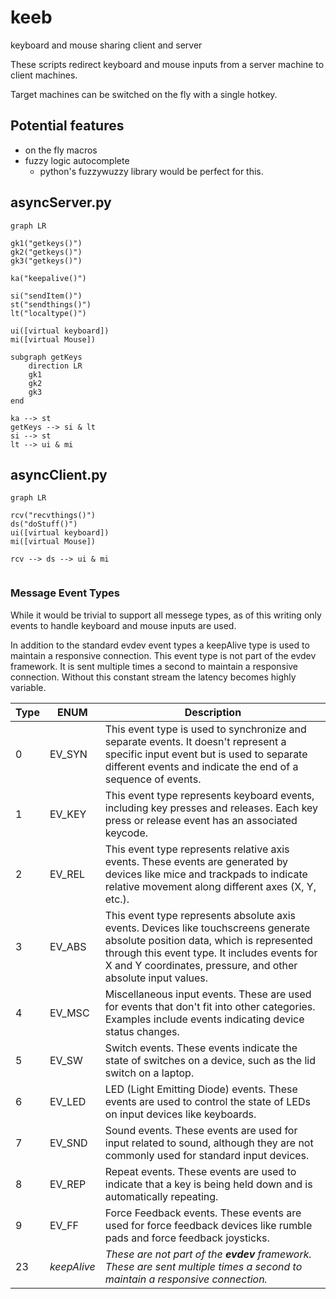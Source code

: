 # keeb
keyboard and mouse sharing client and server

These scripts redirect keyboard and mouse inputs from a server machine to client machines.  

Target machines can be switched on the fly with a single hotkey.  


## Potential features

- on the fly macros
- fuzzy logic autocomplete 
    - python's fuzzywuzzy library would be perfect for this. 


## __asyncServer.py__

```mermaid
graph LR

gk1("getkeys()")
gk2("getkeys()")
gk3("getkeys()")

ka("keepalive()")

si("sendItem()")
st("sendthings()")
lt("localtype()")

ui([virtual keyboard])
mi([virtual Mouse])

subgraph getKeys
    direction LR
    gk1
    gk2
    gk3
end

ka --> st
getKeys --> si & lt
si --> st
lt --> ui & mi
```

## __asyncClient.py__

```mermaid
graph LR

rcv("recvthings()")
ds("doStuff()")
ui([virtual keyboard])
mi([virtual Mouse])

rcv --> ds --> ui & mi


```

### Message Event Types

While it would be trivial to support all messege types, as of this writing only events to handle keyboard and mouse inputs are used.  

In addition to the standard evdev event types a keepAlive type is used to maintain a responsive connection.  This event type is not part of the evdev framework.  It is sent multiple times a second to maintain a responsive connection.  Without this constant stream the latency becomes highly variable.  



|Type|ENUM|Description|
|-|-|-|
|0|EV_SYN| This event type is used to synchronize and separate events. It doesn't represent a specific input event but is used to separate different events and indicate the end of a sequence of events.
|1| EV_KEY| This event type represents keyboard events, including key presses and releases. Each key press or release event has an associated keycode.
|2| EV_REL| This event type represents relative axis events. These events are generated by devices like mice and trackpads to indicate relative movement along different axes (X, Y, etc.).
|3| EV_ABS| This event type represents absolute axis events. Devices like touchscreens generate absolute position data, which is represented through this event type. It includes events for X and Y coordinates, pressure, and other absolute input values.
|4|EV_MSC| Miscellaneous input events. These are used for events that don't fit into other categories. Examples include events indicating device status changes.
|5| EV_SW| Switch events. These events indicate the state of switches on a device, such as the lid switch on a laptop.
|6| EV_LED| LED (Light Emitting Diode) events. These events are used to control the state of LEDs on input devices like keyboards.
|7| EV_SND| Sound events. These events are used for input related to sound, although they are not commonly used for standard input devices.
|8| EV_REP| Repeat events. These events are used to indicate that a key is being held down and is automatically repeating.
|9| EV_FF| Force Feedback events. These events are used for force feedback devices like rumble pads and force feedback joysticks.
|23|_keepAlive_|_These are not part of the __evdev__ framework.  These are sent multiple times a second to maintain a responsive connection._




